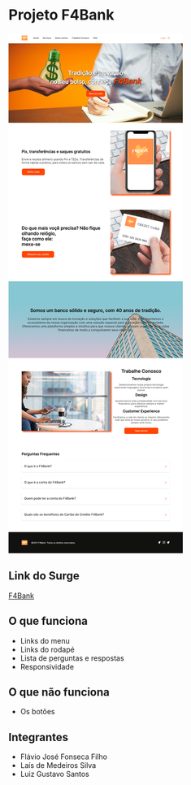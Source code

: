 # Projeto F4Bank

<p>
<img src="./F4Bank/img/pagina-f4bank.png"/>
</p>

## Link do Surge

[F4Bank](https://flashy-scene.surge.sh)

## O que funciona

- Links do menu
- Links do rodapé
- Lista de perguntas e respostas
- Responsividade

## O que não funciona

- Os botões

## Integrantes

 - Flávio José Fonseca Filho
 - Laís de Medeiros Silva
 - Luiz Gustavo Santos
